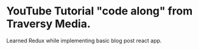  # YouTube Tutorial "code along" from Traversy Media. 

Learned Redux while implementing basic blog post react app.
